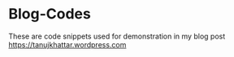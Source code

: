 # Blog-Codes
These are code snippets used for demonstration in my blog post https://tanujkhattar.wordpress.com 
